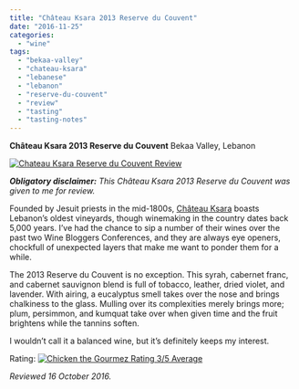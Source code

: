 ```yaml
---
title: "Château Ksara 2013 Reserve du Couvent"
date: "2016-11-25"
categories:
  - "wine"
tags:
  - "bekaa-valley"
  - "chateau-ksara"
  - "lebanese"
  - "lebanon"
  - "reserve-du-couvent"
  - "review"
  - "tasting"
  - "tasting-notes"
---
```


**Château Ksara 2013 Reserve du Couvent** Bekaa Valley, Lebanon

[![Chateau Ksara Reserve du Couvent Review](http://s3.amazonaws.com/thegourmez-wpmedia/2016/11/Chateau-ksara-1-282x500.jpg)](http://s3.amazonaws.com/thegourmez-wpmedia/2016/11/Chateau-ksara-1.jpg)

**_Obligatory disclaimer:_** _This Château Ksara 2013 Reserve du Couvent was given to me for review._

Founded by Jesuit priests in the mid-1800s, [Château Ksara](http://www.chateauksara.com/index.php) boasts Lebanon’s oldest vineyards, though winemaking in the country dates back 5,000 years. I’ve had the chance to sip a number of their wines over the past two Wine Bloggers Conferences, and they are always eye openers, chockfull of unexpected layers that make me want to ponder them for a while.

The 2013 Reserve du Couvent is no exception. This syrah, cabernet franc, and cabernet sauvignon blend is full of tobacco, leather, dried violet, and lavender. With airing, a eucalyptus smell takes over the nose and brings chalkiness to the glass. Mulling over its complexities merely brings more; plum, persimmon, and kumquat take over when given time and the fruit brightens while the tannins soften.

I wouldn’t call it a balanced wine, but it’s definitely keeps my interest.

Rating: [![Chicken the Gourmez Rating 3/5 Average](http://s3.amazonaws.com/thegourmez-wpmedia/2009/02/rating_chicken11.gif)](http://s3.amazonaws.com/thegourmez-wpmedia/2009/02/rating_chicken11.gif)

_Reviewed 16 October 2016._
